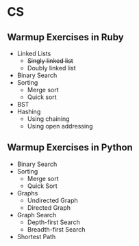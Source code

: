 # CS

## Warmup Exercises in Ruby
* Linked Lists
  * ~~Singly linked list~~
  * Doubly linked list
* Binary Search
* Sorting
  * Merge sort
  * Quick sort
* BST
* Hashing
  * Using chaining
  * Using open addressing

## Warmup Exercises in Python

* Binary Search
* Sorting
  * Merge sort
  * Quick Sort
* Graphs
  * Undirected Graph
  * Directed Graph
* Graph Search
  * Depth-first Search
  * Breadth-first Search
* Shortest Path
